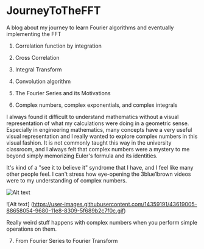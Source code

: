 # JourneyToTheFFT
A blog about my journey to learn Fourier algorithms and eventually implementing the FFT

1. Correlation function by integration

2. Cross Correlation

3. Integral Transform

4. Convolution algorithm

5. The Fourier Series and its Motivations

6. Complex numbers, complex exponentials, and complex integrals

  I always found it difficult to understand mathematics without a visual representation of what
  my calculations were doing in a geometric sense.  Especially in engineering mathematics, many
  concepts have a very useful visual representation and I really wanted to explore complex numbers in this visual fashion.  It is not commonly taught this way in the university classroom, and I always felt that complex numbers were a mystery to me beyond simply memorizing Euler's formula and its identities.  

  It's kind of a "see it to believe it" syndrome that I have, and I feel like many other people feel.  I can't stress how eye-opening the 3blue1brown videos were to my understanding of complex numbers.  

  ![Alt text](https://user-images.githubusercontent.com/14359191/43619004-87a56382-9680-11e8-972a-0978d3b7bb3f.gif)

  ![Alt text] (https://user-images.githubusercontent.com/14359191/43619005-88658054-9680-11e8-8309-5f689b2c7f0c.gif)

  Really weird stuff happens with complex numbers when you perform simple operations on them.

7. From Fourier Series to Fourier Transform
